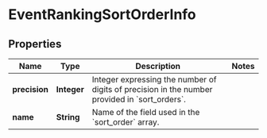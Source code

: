 
# EventRankingSortOrderInfo

## Properties
Name | Type | Description | Notes
------------ | ------------- | ------------- | -------------
**precision** | **Integer** | Integer expressing the number of digits of precision in the number provided in &#x60;sort_orders&#x60;. | 
**name** | **String** | Name of the field used in the &#x60;sort_order&#x60; array. | 



